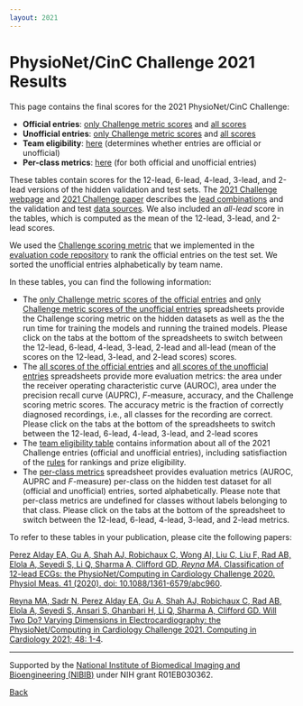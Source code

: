 ```yaml
---
layout: 2021
---
```


# PhysioNet/CinC Challenge 2021 Results

This page contains the final scores for the 2021 PhysioNet/CinC Challenge: 
- __Official entries__: [only Challenge metric scores](https://docs.google.com/spreadsheets/d/1cTLRmSLS1_TOwx-XnY-QVoUyO2rFyPUGTHRzNm3u8EM/edit?usp=sharing) and [all scores](https://docs.google.com/spreadsheets/d/1Zf7A_w_Pn3A--jSOHinrSQ-FnJ8CrptzeHm6U9Gph4M/edit?usp=sharing)
- __Unofficial entries__: [only Challenge metric scores](https://docs.google.com/spreadsheets/d/1iMKPXDvqfyQlwhsd4N6CjKZccikhsIkSDygLEsICqsw/edit?usp=sharing) and [all scores](https://docs.google.com/spreadsheets/d/1iPDrWi1SsWUO-VNMwQK8W63iA_mJgzDN-Z-mmhaGcN4/edit?usp=sharing)
- __Team eligibility__: [here](https://docs.google.com/spreadsheets/d/1sSKA9jMp8oT2VqyX4CTirIT3m5lSohIuk5GWf-Cq8FU/edit?usp=sharing) (determines whether entries are official or unofficial)
- __Per-class metrics__: [here](https://docs.google.com/spreadsheets/d/1h8kTCOaizZCO_A9gSJs2XKOiC7RWGRRmBWSiSbw8H2Y/edit?usp=sharing) (for both official and unofficial entries)

These tables contain scores for the 12-lead, 6-lead, 4-lead, 3-lead, and 2-lead versions of the hidden validation and test sets. The [2021 Challenge webpage](../) and [2021 Challenge paper](../papers/cinc_draft.pdf) describes the [lead combinations](../#data) and the validation and test [data sources](../#data-sources). We also included an _all-lead_ score in the tables, which is computed as the mean of the 12-lead, 3-lead, and 2-lead scores.

We used the [Challenge scoring metric](../#scoring) that we implemented in the [evaluation code repository](https://github.com/physionetchallenges/evaluation-2021) to rank the official entries on the test set. We sorted the unofficial entries alphabetically by team name.

In these tables, you can find the following information:
- The [only Challenge metric scores of the official entries](https://docs.google.com/spreadsheets/d/1cTLRmSLS1_TOwx-XnY-QVoUyO2rFyPUGTHRzNm3u8EM/edit?usp=sharing) and [only Challenge metric scores of the unofficial entries](https://docs.google.com/spreadsheets/d/1iMKPXDvqfyQlwhsd4N6CjKZccikhsIkSDygLEsICqsw/edit?usp=sharing) spreadsheets provide the Challenge scoring metric on the hidden datasets as well as the the run time for training the models and running the trained models. Please click on the tabs at the bottom of the spreadsheets to switch between the 12-lead, 6-lead, 4-lead, 3-lead, 2-lead and all-lead (mean of the scores on the 12-lead, 3-lead, and 2-lead scores) scores.
- The [all scores of the official entries](https://docs.google.com/spreadsheets/d/1Zf7A_w_Pn3A--jSOHinrSQ-FnJ8CrptzeHm6U9Gph4M/edit?usp=sharing) and [all scores of the unofficial entries](https://docs.google.com/spreadsheets/d/1iPDrWi1SsWUO-VNMwQK8W63iA_mJgzDN-Z-mmhaGcN4/edit?usp=sharing) spreadsheets provide more evaluation metrics: the area under the receiver operating characteristic curve (AUROC), area under the precision recall curve (AUPRC), _F_-measure, accuracy, and the Challenge scoring metric scores. The accuracy metric is the fraction of correctly diagnosed recordings, i.e., all classes for the recording are correct. Please click on the tabs at the bottom of the spreadsheets to switch between the 12-lead, 6-lead, 4-lead, 3-lead, and 2-lead scores
- The [team eligibility table](https://docs.google.com/spreadsheets/d/1sSKA9jMp8oT2VqyX4CTirIT3m5lSohIuk5GWf-Cq8FU/edit?usp=sharing) contains information about all of the 2021 Challenge entries (official and unofficial entries), including satisfiaction of the [rules](../#rules) for rankings and prize eligibility.
- The [per-class metrics](https://docs.google.com/spreadsheets/d/1h8kTCOaizZCO_A9gSJs2XKOiC7RWGRRmBWSiSbw8H2Y/edit?usp=sharing) spreadsheet provides evaluation metrics (AUROC, AUPRC and  _F_-measure) per-class on the hidden test dataset for all (official and unofficial) entries, sorted alphabetically. Please note that per-class metrics are undefined for classes without labels belonging to that class. Please click on the tabs at the bottom of the spreadsheet to switch between the 12-lead, 6-lead, 4-lead, 3-lead, and 2-lead metrics.

To refer to these tables in your publication, please cite the following papers:

[Perez Alday EA, Gu A, Shah AJ, Robichaux C, Wong AI, Liu C, Liu F, Rad AB, Elola A, Seyedi S, Li Q, Sharma A, Clifford GD<sup>*</sup>, Reyna MA<sup>*</sup>. Classification of 12-lead ECGs: the PhysioNet/Computing in Cardiology Challenge 2020. Physiol Meas. 41 (2020). doi: 10.1088/1361-6579/abc960](https://iopscience.iop.org/article/10.1088/1361-6579/abc960).

[Reyna MA, Sadr N, Perez Alday EA, Gu A, Shah AJ, Robichaux C, Rad AB, Elola A, Seyedi S, Ansari S, Ghanbari H, Li Q, Sharma A, Clifford GD. Will Two Do? Varying Dimensions in Electrocardiography: the PhysioNet/Computing in Cardiology Challenge 2021. Computing in Cardiology 2021; 48: 1-4](../papers/cinc_draft.pdf).

---

Supported by the [National Institute of Biomedical Imaging and Bioengineering (NIBIB)](https://www.nibib.nih.gov/) under NIH grant R01EB030362.

[Back](../)

